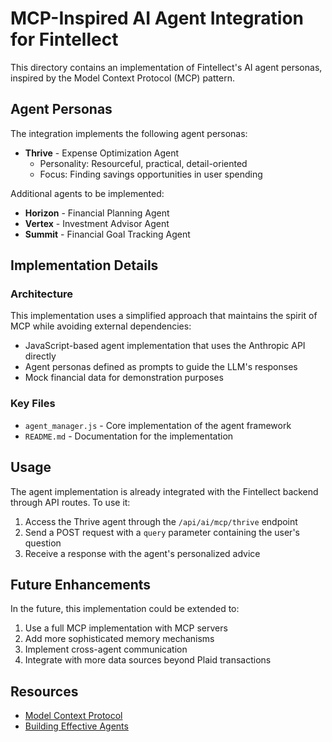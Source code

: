 # MCP-Inspired AI Agent Integration for Fintellect

This directory contains an implementation of Fintellect's AI agent personas, inspired by the Model Context Protocol (MCP) pattern.

## Agent Personas

The integration implements the following agent personas:

- **Thrive** - Expense Optimization Agent
  - Personality: Resourceful, practical, detail-oriented
  - Focus: Finding savings opportunities in user spending

Additional agents to be implemented:
- **Horizon** - Financial Planning Agent
- **Vertex** - Investment Advisor Agent
- **Summit** - Financial Goal Tracking Agent

## Implementation Details

### Architecture

This implementation uses a simplified approach that maintains the spirit of MCP while avoiding external dependencies:

- JavaScript-based agent implementation that uses the Anthropic API directly
- Agent personas defined as prompts to guide the LLM's responses
- Mock financial data for demonstration purposes

### Key Files

- `agent_manager.js` - Core implementation of the agent framework
- `README.md` - Documentation for the implementation

## Usage

The agent implementation is already integrated with the Fintellect backend through API routes. To use it:

1. Access the Thrive agent through the `/api/ai/mcp/thrive` endpoint
2. Send a POST request with a `query` parameter containing the user's question
3. Receive a response with the agent's personalized advice

## Future Enhancements

In the future, this implementation could be extended to:

1. Use a full MCP implementation with MCP servers
2. Add more sophisticated memory mechanisms
3. Implement cross-agent communication
4. Integrate with more data sources beyond Plaid transactions

## Resources

- [Model Context Protocol](https://modelcontextprotocol.io/introduction)
- [Building Effective Agents](https://www.anthropic.com/research/building-effective-agents)